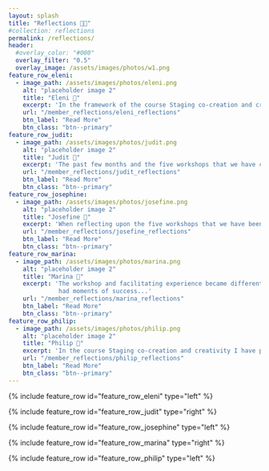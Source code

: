 ```yaml
---
layout: splash
title: "Reflections 🍂🍎"
#collection: reflections
permalink: /reflections/
header:
  #overlay_color: "#000"
  overlay_filter: "0.5"
  overlay_image: /assets/images/photos/w1.png
feature_row_eleni:
  - image_path: /assets/images/photos/eleni.png
    alt: "placeholder image 2"
    title: "Eleni 🍁"
    excerpt: 'In the framework of the course Staging co-creation and creativity, I had the chance to participate and be part of the planning and implementation of five collaborative workshops. Upon self-reflection on  these workshops that were conducted the last 3 months, several thoughts emerged...'
    url: "/member_reflections/eleni_reflections"
    btn_label: "Read More"
    btn_class: "btn--primary"
feature_row_judit:
  - image_path: /assets/images/photos/judit.png
    alt: "placeholder image 2"
    title: "Judit 🌺"
    excerpt: 'The past few months and the five workshops that we have created gave me lots of insight I have not known before about co-creation processes in general and about facilitating itself...'
    url: "/member_reflections/judit_reflections"
    btn_label: "Read More"
    btn_class: "btn--primary"
feature_row_josephine:
  - image_path: /assets/images/photos/josefine.png
    alt: "placeholder image 2"
    title: "Josefine 🌻"
    excerpt: 'When reflecting upon the five workshops that we have been developing and performing over the past 13 weeks, three main things come to mind...'
    url: "/member_reflections/josefine_reflections"
    btn_label: "Read More"
    btn_class: "btn--primary"
feature_row_marina:
  - image_path: /assets/images/photos/marina.png
    alt: "placeholder image 2"
    title: "Marina 🌼"
    excerpt: 'The workshop and facilitating experience became different for me after this course. In our team, we faced challenges, but we also 
              had moments of success...'
    url: "/member_reflections/marina_reflections"
    btn_label: "Read More"
    btn_class: "btn--primary"
feature_row_philip:
  - image_path: /assets/images/photos/philip.png
    alt: "placeholder image 2"
    title: "Philip 🌊"
    excerpt: 'In the course Staging co-creation and creativity I have partaken and immersed myself in the group activities surrounding the partaking, the development and execution of five co-creation workshops with the focus being universal design in a music festival context...'
    url: "/member_reflections/philip_reflections"
    btn_label: "Read More"
    btn_class: "btn--primary"
---
```


{% include feature_row id="feature_row_eleni" type="left" %}

{% include feature_row id="feature_row_judit" type="right" %}

{% include feature_row id="feature_row_josephine" type="left" %}

{% include feature_row id="feature_row_marina" type="right" %}

{% include feature_row id="feature_row_philip" type="left" %}